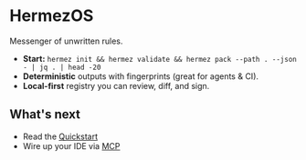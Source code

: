 # HermezOS
Messenger of unwritten rules.

- **Start:** `hermez init && hermez validate && hermez pack --path . --json - | jq . | head -20`
- **Deterministic** outputs with fingerprints (great for agents & CI).
- **Local-first** registry you can review, diff, and sign.

## What's next
- Read the [Quickstart](Quickstart.md)
- Wire up your IDE via [MCP](MCP.md)